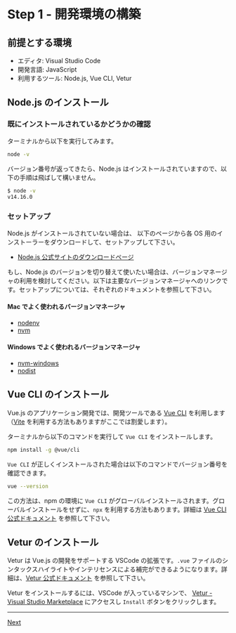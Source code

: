 # Step 1 - 開発環境の構築

## 前提とする環境

- エディタ: Visual Studio Code
- 開発言語: JavaScript
- 利用するツール: Node.js, Vue CLI, Vetur

## Node.js のインストール

### 既にインストールされているかどうかの確認

ターミナルから以下を実行してみます。

```sh
node -v
```

バージョン番号が返ってきたら、Node.js はインストールされていますので、以下の手順は飛ばして構いません。

```sh
$ node -v
v14.16.0
```

### セットアップ

Node.js がインストールされていない場合は、 以下のページから各 OS 用のインストーラーをダウンロードして、セットアップして下さい。

- [Node.js 公式サイトのダウンロードページ](https://nodejs.org/ja/download/)

もし、Node.js のバージョンを切り替えて使いたい場合は、バージョンマネージャの利用を検討してください。以下は主要なバージョンマネージャへのリンクです。セットアップについては、それぞれのドキュメントを参照して下さい。

#### Mac でよく使われるバージョンマネージャ

- [nodenv](https://github.com/nodenv/nodenv)
- [nvm](https://github.com/nvm-sh/nvm)

#### Windows でよく使われるバージョンマネージャ

- [nvm-windows](https://github.com/coreybutler/nvm-windows)
- [nodist](https://github.com/nullivex/nodist)

## Vue CLI のインストール

Vue.js のアプリケーション開発では、開発ツールである [Vue CLI](https://cli.vuejs.org/) を利用します（[Vite](https://vitejs.dev/) を利用する方法もありますがここでは割愛します）。

ターミナルから以下のコマンドを実行して `Vue CLI` をインストールします。

```sh
npm install -g @vue/cli
```

`Vue CLI` が正しくインストールされた場合は以下のコマンドでバージョン番号を確認できます。

```sh
vue --version
```

この方法は、npm の環境に `Vue CLI` がグローバルインストールされます。グローバルインストールをせずに、`npx` を利用する方法もあります。詳細は [Vue CLI 公式ドキュメント](https://cli.vuejs.org/guide/cli-service.html#using-the-binary) を参照して下さい。

## Vetur のインストール

Vetur は Vue.js の開発をサポートする VSCode の拡張です。`.vue` ファイルのシンタックスハイライトやインテリセンスによる補完ができるようになります。詳細は、[Vetur 公式ドキュメント](https://vuejs.github.io/vetur/) を参照して下さい。

Vetur をインストールするには、VSCode が入っているマシンで、 [Vetur - Visual Studio Marketplace](https://marketplace.visualstudio.com/items?itemName=octref.vetur) にアクセスし `Install` ボタンをクリックします。

---
[Next](step02.md)